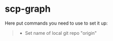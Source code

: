 # scp-graph
Here put commands you need to use to set it up:
> - Set name of local git repo "origin"
